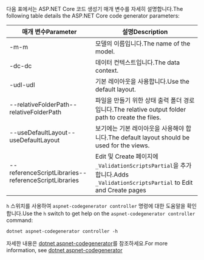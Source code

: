 <span data-ttu-id="1b526-101">다음 표에서는 ASP.NET Core 코드 생성기 매개 변수를 자세히 설명합니다.</span><span class="sxs-lookup"><span data-stu-id="1b526-101">The following table details the ASP.NET Core code generator parameters:</span></span>

| <span data-ttu-id="1b526-102">매개 변수</span><span class="sxs-lookup"><span data-stu-id="1b526-102">Parameter</span></span>               | <span data-ttu-id="1b526-103">설명</span><span class="sxs-lookup"><span data-stu-id="1b526-103">Description</span></span>|
| ----------------- | ------------ |
| <span data-ttu-id="1b526-104">-m</span><span class="sxs-lookup"><span data-stu-id="1b526-104">-m</span></span>  | <span data-ttu-id="1b526-105">모델의 이름입니다.</span><span class="sxs-lookup"><span data-stu-id="1b526-105">The name of the model.</span></span> |
| <span data-ttu-id="1b526-106">-dc</span><span class="sxs-lookup"><span data-stu-id="1b526-106">-dc</span></span>  | <span data-ttu-id="1b526-107">데이터 컨텍스트입니다.</span><span class="sxs-lookup"><span data-stu-id="1b526-107">The data context.</span></span> |
| <span data-ttu-id="1b526-108">-udl</span><span class="sxs-lookup"><span data-stu-id="1b526-108">-udl</span></span> | <span data-ttu-id="1b526-109">기본 레이아웃을 사용합니다.</span><span class="sxs-lookup"><span data-stu-id="1b526-109">Use the default layout.</span></span> |
| <span data-ttu-id="1b526-110">--relativeFolderPath</span><span class="sxs-lookup"><span data-stu-id="1b526-110">--relativeFolderPath</span></span> | <span data-ttu-id="1b526-111">파일을 만들기 위한 상태 출력 폴더 경로입니다.</span><span class="sxs-lookup"><span data-stu-id="1b526-111">The relative output folder path to create the files.</span></span> |
| <span data-ttu-id="1b526-112">--useDefaultLayout</span><span class="sxs-lookup"><span data-stu-id="1b526-112">--useDefaultLayout</span></span> | <span data-ttu-id="1b526-113">보기에는 기본 레이아웃을 사용해야 합니다.</span><span class="sxs-lookup"><span data-stu-id="1b526-113">The default layout should be used for the views.</span></span> |
| <span data-ttu-id="1b526-114">--referenceScriptLibraries</span><span class="sxs-lookup"><span data-stu-id="1b526-114">--referenceScriptLibraries</span></span> | <span data-ttu-id="1b526-115">Edit 및 Create 페이지에 `_ValidationScriptsPartial`을 추가합니다.</span><span class="sxs-lookup"><span data-stu-id="1b526-115">Adds `_ValidationScriptsPartial` to Edit and Create pages</span></span> |

<span data-ttu-id="1b526-116">`h` 스위치를 사용하여 `aspnet-codegenerator controller` 명령에 대한 도움말을 확인합니다.</span><span class="sxs-lookup"><span data-stu-id="1b526-116">Use the `h` switch to get help on the `aspnet-codegenerator controller` command:</span></span>

```dotnetcli
dotnet aspnet-codegenerator controller -h
```

<span data-ttu-id="1b526-117">자세한 내용은 [dotnet aspnet-codegenerator](xref:fundamentals/tools/dotnet-aspnet-codegenerator)를 참조하세요.</span><span class="sxs-lookup"><span data-stu-id="1b526-117">For more information, see [dotnet aspnet-codegenerator](xref:fundamentals/tools/dotnet-aspnet-codegenerator)</span></span>
